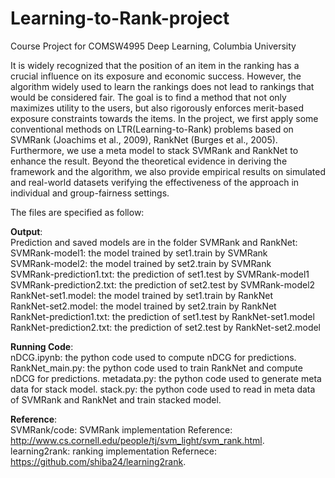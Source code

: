 # Learning-to-Rank-project
Course Project for COMSW4995 Deep Learning, Columbia University

It is widely recognized that the position of an item in the ranking has a crucial influence on its exposure and economic success. However, the algorithm widely used to learn the rankings does not lead to rankings that would be considered fair. The goal is to find a method that not only maximizes utility to the users, but also rigorously enforces merit-based exposure constraints towards the items. In the project, we first apply some conventional methods on LTR(Learning-to-Rank) problems based on SVMRank (Joachims et al., 2009), RankNet (Burges et al., 2005). Furthermore, we use a meta model to stack SVMRank and RankNet to enhance the result. Beyond the theoretical evidence in deriving the framework and the algorithm, we also provide empirical results on simulated and real-world datasets verifying the effectiveness of the approach in individual and group-fairness settings.

The files are specified as follow:

**Output**:  
Prediction and saved models are in the folder SVMRank and RankNet:<br/>
SVMRank-model1: the model trained by set1.train by SVMRank<br/>
SVMRank-model2: the model trained by set2.train by SVMRank<br/>
SVMRank-prediction1.txt: the prediction of set1.test by SVMRank-model1<br/>
SVMRank-prediction2.txt: the prediction of set2.test by SVMRank-model2<br/>
RankNet-set1.model: the model trained by set1.train by RankNet<br/>
RankNet-set2.model: the model trained by set2.train by RankNet<br/>
RankNet-prediction1.txt: the prediction of set1.test by RankNet-set1.model<br/>
RankNet-prediction2.txt: the prediction of set2.test by RankNet-set2.model<br/>

**Running Code**:  
nDCG.ipynb: the python code used to compute nDCG for predictions. 
RankNet_main.py: the python code used to train RankNet and compute nDCG for predictions. 
metadata.py: the python code used to generate meta data for stack model. 
stack.py: the python code used to read in meta data of SVMRank and RankNet and train stacked model. 

**Reference**:  
SVMRank/code: SVMRank implementation Reference: http://www.cs.cornell.edu/people/tj/svm_light/svm_rank.html.  
learning2rank: ranking implementation Refernece: https://github.com/shiba24/learning2rank. 
